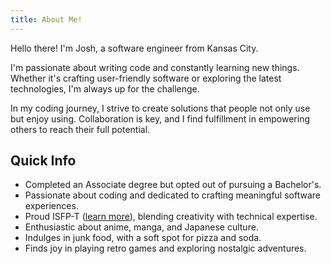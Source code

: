 ```yaml
---
title: About Me!
---
```


Hello there! I'm Josh, a software engineer from Kansas City.

I'm passionate about writing code and constantly learning new things. Whether it's crafting user-friendly software or exploring the latest technologies, I'm always up for the challenge.

In my coding journey, I strive to create solutions that people not only use but enjoy using. Collaboration is key, and I find fulfillment in empowering others to reach their full potential.

## Quick Info

* Completed an Associate degree but opted out of pursuing a Bachelor's.
* Passionate about coding and dedicated to crafting meaningful software experiences.
* Proud ISFP-T ([learn more](https://www.16personalities.com/isfp-personality)), blending creativity with technical expertise.
* Enthusiastic about anime, manga, and Japanese culture.
* Indulges in junk food, with a soft spot for pizza and soda.
* Finds joy in playing retro games and exploring nostalgic adventures.
